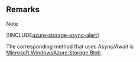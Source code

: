 ## Remarks  
  
> [!NOTE]
>  [!INCLUDE[azure-storage-async-alert](../Token/azure-storage-async-alert_md.md)]  
>   
>  The corresponding method that uses Async/Await is [Microsoft.WindowsAzure.Storage.Blob](assetId:///N:Microsoft.WindowsAzure.Storage.Blob?qualifyHint=False&autoUpgrade=True).